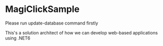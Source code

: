 # MagiClickSample

Please run update-database command firstly

This's a solution architect of how we can develop web-based applications using .NET6
